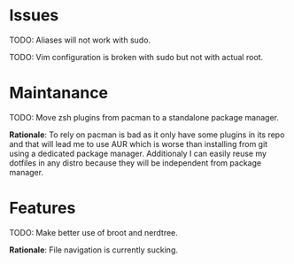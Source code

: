 # Issues
TODO: Aliases will not work with sudo.

TODO: Vim configuration is broken with sudo but not with actual root.

# Maintanance
TODO: Move zsh plugins from pacman to a standalone package manager.

**Rationale**: To rely on pacman is bad as it only have some plugins in its repo and that will lead me to use AUR which is worse than installing from git using a dedicated package manager. Additionaly I can easily reuse my dotfiles in any distro because they will be independent from package manager.


# Features
TODO: Make better use of broot and nerdtree.

**Rationale**: File navigation is currently sucking.

